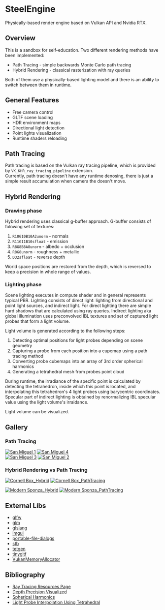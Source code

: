 # SteelEngine
Physically-based render engine based on Vulkan API and Nvidia RTX.

## Overview
This is a sandbox for self-education. Two different rendering methods have been implemented: 
* Path Tracing - simple backwards Monte Carlo path tracing
* Hybrid Rendering - classical rasterization with ray queries

Both of them use a physically-based lighting model and there is an ability to switch between them in runtime.

## General Features
* Free camera control
* GLTF scene loading
* HDR environment maps 
* Directional light detection
* Point lights visualization
* Runtime shaders reloading

## Path Tracing

Path tracing is based on the Vulkan ray tracing pipeline, which is provided by `VK_KHR_ray_tracing_pipeline` extension.   
Currently, path tracing doesn't have any runtime denosing, there is just a simple result accumulation when camera the doesn't move.

## Hybrid Rendering

### Drawing phase
Hybrid rendering uses classical g-buffer approach. G-buffer consists of folowing set of textures:
1. `R10G10B10A2unorm` - normals
2. `R11G11B10sfloat` - emission
3. `R8G8B8A8unorm` - albedo + occlusion
4. `R8G8unorm` - roughness + metallic
5. `D32sfloat` - reverse depth

World space positions are restored from the depth, which is reversed to keep a precision in whole range of values.

### Lighting phase
Scene lighting executes in compute shader and in general represents typical PBR. 
Lighting consists of direct light: lighting from directional and point light sources, and indirect light. 
For direct lighting there are simple hard shadows that are calculated using ray queries. 
Indirect lighting aka global illumination uses preconvolved IBL textures and set of captured light probes that form a light volume.

Light volume is generated according to the following steps:
1. Detecting optimal positions for light probes depending on scene geometry
2. Capturing a probe from each position into a cupemap using a path tracing method
3. Converting probe cubemaps into an array of 3rd order spherical harmonics
4. Generating a tetrahedral mesh from probes point cloud

During runtime, the irradiance of the specific point is calculated by detecting the tetrahedron, 
inside which this point is located, and interpolating this tetrahedron's 4 light probes using barycentric coordinates. 
Specular part of indirect lighting is obtained by renormalizing IBL specular value using the light volume's irraidance.

Light volume can be visualized.

## Gallery

### Path Tracing
[![San Miguel 1](./Gallery/Previews/SanMiguel_1.png "San Miguel")](./Gallery/Images/SanMiguel_1.png)
[![San Miguel 4](./Gallery/Previews/SanMiguel_4.png "San Miguel")](./Gallery/Images/SanMiguel_4.png)  
[![San Miguel 3](./Gallery/Previews/SanMiguel_3.png "San Miguel")](./Gallery/Images/SanMiguel_3.png)
[![San Miguel 2](./Gallery/Previews/SanMiguel_2.png "San Miguel")](./Gallery/Images/SanMiguel_2.png)

### Hybrid Rendering vs Path Tracing
[![Cornell Box_Hybrid](./Gallery/Previews/CornellBox_Hybrid.png "Cornell Box Hybrid Rendering")](./Gallery/Images/CornellBox_Hybrid.png)
[![Cornell Box_PathTracing](./Gallery/Previews/CornellBox_PathTracing.png "Cornell Box Path Tracing")](./Gallery/Images/CornellBox_PathTracing.png)  

[![Modern Sponza_Hybrid](./Gallery/Previews/ModernSponza_Hybrid.png "Modern Sponza Hybrid Rendering")](./Gallery/Images/ModernSponza_Hybrid.png)
[![Modern Sponza_PathTracing](./Gallery/Previews/ModernSponza_PathTracing.png "Modern Sponza Path Tracing")](./Gallery/Images/ModernSponza_PathTracing.png)

## External Libs
* [glfw](https://github.com/glfw/glfw)
* [glm](https://github.com/g-truc/glm)
* [glslang](https://github.com/KhronosGroup/glslang)
* [imgui](https://github.com/ocornut/imgui)
* [portable-file-dialogs](https://github.com/samhocevar/portable-file-dialogs)
* [stb](https://github.com/nothings/stb)
* [tetgen](https://github.com/ufz/tetgen)
* [tinygltf](https://github.com/syoyo/tinygltf)
* [VukanMemoryAllocator](https://github.com/GPUOpen-LibrariesAndSDKs/VulkanMemoryAllocator)

## Bibliography
* [Ray Tracing Resources Page](http://www.realtimerendering.com/raytracing.html)
* [Depth Precision Visualized](https://developer.nvidia.com/content/depth-precision-visualized)
* [Spherical Harmonics](https://patapom.com/blog/SHPortal/)
* [Light Probe Interpolation Using Tetrahedral](https://www.gdcvault.com/play/1015522/Light-Probe-Interpolation-Using-Tetrahedral)

